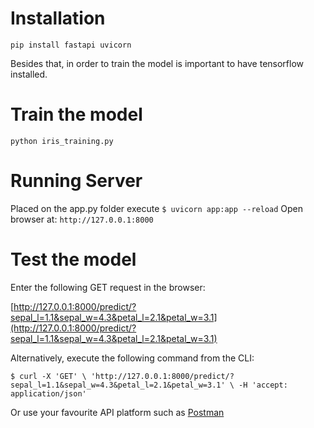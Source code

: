 # Installation
`pip install fastapi uvicorn`

Besides that, in order to train the model is important to have tensorflow 
installed.

# Train the model
`python iris_training.py`

# Running Server
Placed on the app.py folder execute
`$ uvicorn app:app --reload`
Open browser at: `http://127.0.0.1:8000`

# Test the model
Enter the following GET request in the browser:

[http://127.0.0.1:8000/predict/?sepal_l=1.1&sepal_w=4.3&petal_l=2.1&petal_w=3.1](http://127.0.0.1:8000/predict/?sepal_l=1.1&sepal_w=4.3&petal_l=2.1&petal_w=3.1)

Alternatively, execute the following command from the CLI:

``$ curl -X 'GET' \
  'http://127.0.0.1:8000/predict/?sepal_l=1.1&sepal_w=4.3&petal_l=2.1&petal_w=3.1' \
  -H 'accept: application/json'``

Or use your favourite API platform such as [Postman](https://www.postman.com/)